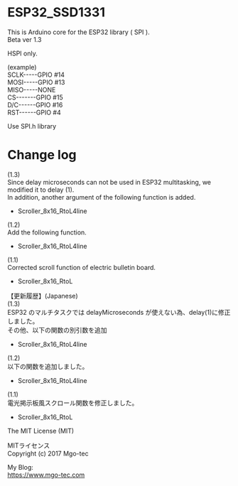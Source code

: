 # ESP32_SSD1331
This is Arduino core for the ESP32 library ( SPI ).  
Beta ver 1.3  
  
HSPI only.  
  
(example)  
SCLK-----GPIO #14  
MOSI-----GPIO #13  
MISO-----NONE  
CS-------GPIO #15  
D/C------GPIO #16  
RST------GPIO #4  
  
Use SPI.h library  
  
# Change log
(1.3)  
Since delay microseconds can not be used in ESP32 multitasking, we modified it to delay (1).  
In addition, another argument of the following function is added.  
- Scroller_8x16_RtoL4line  
  
(1.2)  
Add the following function.  
- Scroller_8x16_RtoL4line  
  
(1.1)  
Corrected scroll function of electric bulletin board.  
- Scroller_8x16_RtoL  
  
【更新履歴】(Japanese)  
(1.3)  
ESP32 のマルチタスクでは delayMicroseconds が使えない為、delay(1)に修正しました。  
その他、以下の関数の別引数を追加  
- Scroller_8x16_RtoL4line  
  
(1.2)  
以下の関数を追加しました。
- Scroller_8x16_RtoL4line  
  
(1.1)  
電光掲示板風スクロール関数を修正しました。  
- Scroller_8x16_RtoL  
  
  
The MIT License (MIT)  
  
MITライセンス  
Copyright (c) 2017 Mgo-tec  
  
My Blog:  
https://www.mgo-tec.com